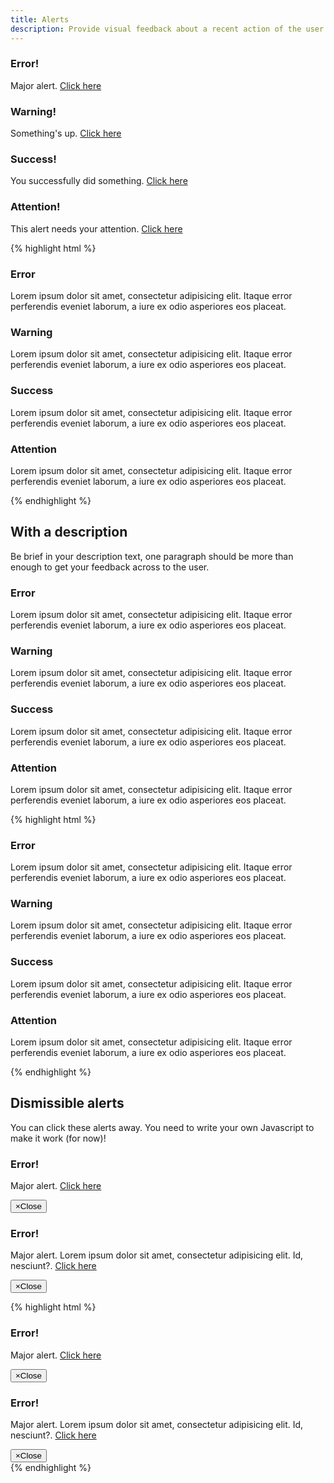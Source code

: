 ```yaml
---
title: Alerts
description: Provide visual feedback about a recent action of the user.
---
```


<div class="fp-example">
	<div class="alert alert--condensed alert--error" role="alert" aria-describedby="alertdescription1" aria-live="assertive">
		<div class="alert__body">
			<h3 class="alert__title">Error!</h3>
			<p class="alert__text" id="alertdescription1">Major alert. <a href="#">Click here</a></p>
		</div>
	</div>
	<div class="alert alert--condensed alert--warning" role="alert" aria-describedby="alertdescription2" aria-live="assertive">
		<div class="alert__body">
			<h3 class="alert__title">Warning!</h3>
			<p class="alert__text" id="alertdescription2">Something's up. <a href="#">Click here</a></p>
		</div>
	</div>
	<div class="alert alert--condensed alert--success" role="alert" aria-describedby="alertdescription3" aria-live="polite">
		<div class="alert__body">
			<h3 class="alert__title">Success!</h3>
			<p class="alert__text" id="alertdescription3">You successfully did something. <a href="#">Click here</a></p>
		</div>
	</div>
	<div class="alert alert--condensed alert--info" role="alert" aria-describedby="alertdescription4" aria-live="polite">
		<div class="alert__body">
			<h3 class="alert__title">Attention!</h3>
			<p class="alert__text" id="alertdescription4"> This alert needs your attention. <a href="#">Click here</a></p>
		</div>
	</div>
</div>

{% highlight html %}
<!-- ERROR -->
<div class="alert alert--condensed alert--error" role="alert" aria-describedby="alertdescription1" aria-live="assertive">
	<div class="alert__body">
		<h3 class="alert__title">Error</h3>
		<p class="alert__text" id="alertdescription1">Lorem ipsum dolor sit amet, consectetur adipisicing elit. Itaque error perferendis eveniet laborum, a iure ex odio asperiores eos placeat.</p>
	</div>
</div>
<!-- WARNING -->
<div class="alert alert--condensed alert--warning" role="alert" aria-describedby="alertdescription2" aria-live="assertive">
	<div class="alert__body">
		<h3 class="alert__title">Warning</h3>
		<p class="alert__text" id="alertdescription2">Lorem ipsum dolor sit amet, consectetur adipisicing elit. Itaque error perferendis eveniet laborum, a iure ex odio asperiores eos placeat.</p>
	</div>
</div>
<!-- SUCCESS -->
<div class="alert alert--condensed alert--success" role="alert" aria-describedby="alertdescription3" aria-live="polite">
	<div class="alert__body">
		<h3 class="alert__title">Success</h3>
		<p class="alert__text" id="alertdescription3">Lorem ipsum dolor sit amet, consectetur adipisicing elit. Itaque error perferendis eveniet laborum, a iure ex odio asperiores eos placeat.</p>
	</div>
</div>
<!-- INFORMATIVE -->
<div class="alert alert--condensed alert--info" role="alert" aria-describedby="alertdescription4" aria-live="polite">
	<div class="alert__body">
		<h3 class="alert__title">Attention</h3>
		<p class="alert__text" id="alertdescription4">Lorem ipsum dolor sit amet, consectetur adipisicing elit. Itaque error perferendis eveniet laborum, a iure ex odio asperiores eos placeat.</p>
	</div>
</div>
{% endhighlight %}

## With a description

Be brief in your description text, one paragraph should be more than enough to get your feedback across to the user.

<div class="fp-example">
	<div class="alert alert--error" role="alert" aria-describedby="alertdescription1" aria-live="assertive">
		<div class="alert__body">
			<h3 class="alert__title">Error</h3>
			<p class="alert__text" id="alertdescription1">Lorem ipsum dolor sit amet, consectetur adipisicing elit. Itaque error perferendis eveniet laborum, a iure ex odio asperiores eos placeat.</p>
		</div>
	</div>
	<div class="alert alert--warning" role="alert" aria-describedby="alertdescription2" aria-live="assertive">
		<div class="alert__body">
			<h3 class="alert__title">Warning</h3>
			<p class="alert__text" id="alertdescription2">Lorem ipsum dolor sit amet, consectetur adipisicing elit. Itaque error perferendis eveniet laborum, a iure ex odio asperiores eos placeat.</p>
		</div>
	</div>
	<div class="alert alert--success" role="alert" aria-describedby="alertdescription3" aria-live="polite">
		<div class="alert__body">
			<h3 class="alert__title">Success</h3>
			<p class="alert__text" id="alertdescription3">Lorem ipsum dolor sit amet, consectetur adipisicing elit. Itaque error perferendis eveniet laborum, a iure ex odio asperiores eos placeat.</p>
		</div>
	</div>
	<div class="alert alert--info" role="alert" aria-describedby="alertdescription4" aria-live="polite">
		<div class="alert__body">
			<h3 class="alert__title">Attention</h3>
			<p class="alert__text" id="alertdescription4">Lorem ipsum dolor sit amet, consectetur adipisicing elit. Itaque error perferendis eveniet laborum, a iure ex odio asperiores eos placeat.</p>
		</div>
	</div>
</div>

{% highlight html %}
<!-- ERROR -->
<div class="alert alert--error" role="alert" aria-describedby="alertdescription1" aria-live="assertive">
	<div class="alert__body">
		<h3 class="alert__title">Error</h3>
		<p class="alert__text" id="alertdescription1">Lorem ipsum dolor sit amet, consectetur adipisicing elit. Itaque error perferendis eveniet laborum, a iure ex odio asperiores eos placeat.</p>
	</div>
</div>
<!-- WARNING -->
<div class="alert alert--warning" role="alert" aria-describedby="alertdescription2" aria-live="assertive">
	<div class="alert__body">
		<h3 class="alert__title">Warning</h3>
		<p class="alert__text" id="alertdescription2">Lorem ipsum dolor sit amet, consectetur adipisicing elit. Itaque error perferendis eveniet laborum, a iure ex odio asperiores eos placeat.</p>
	</div>
</div>
<!-- SUCCESS -->
<div class="alert alert--success" role="alert" aria-describedby="alertdescription3" aria-live="polite">
	<div class="alert__body">
		<h3 class="alert__title">Success</h3>
		<p class="alert__text" id="alertdescription3">Lorem ipsum dolor sit amet, consectetur adipisicing elit. Itaque error perferendis eveniet laborum, a iure ex odio asperiores eos placeat.</p>
	</div>
</div>
<!-- INFORMATIVE -->
<div class="alert alert--info" role="alert" aria-describedby="alertdescription4" aria-live="polite">
	<div class="alert__body">
		<h3 class="alert__title">Attention</h3>
		<p class="alert__text" id="alertdescription4">Lorem ipsum dolor sit amet, consectetur adipisicing elit. Itaque error perferendis eveniet laborum, a iure ex odio asperiores eos placeat.</p>
	</div>
</div>
{% endhighlight %}

## Dismissible alerts

You can click these alerts away. You need to write your own Javascript to make it work (for now)!

<div class="fp-example">
	<div class="alert alert--condensed alert--dismissible alert--error" role="alert" aria-describedby="alertdescription1" aria-live="assertive">
		<div class="alert__body">
			<h3 class="alert__title">Error!</h3>
			<p class="alert__text" id="alertdescription1">Major alert. <a href="#">Click here</a></p>
		</div>
		<button class="alert__dismiss" type="button">&times;<span class="sr-only">Close</span></button>
	</div>
	<div class="alert alert--dismissible alert--error" role="alert" aria-describedby="alertdescription1" aria-live="assertive">
		<div class="alert__body">
			<h3 class="alert__title">Error!</h3>
			<p class="alert__text" id="alertdescription1">Major alert. Lorem ipsum dolor sit amet, consectetur adipisicing elit. Id, nesciunt?. <a href="#">Click here</a></p>
		</div>
		<button class="alert__dismiss" type="button">&times;<span class="sr-only">Close</span></button>
	</div>
</div>

{% highlight html %}
<div class="alert alert--condensed alert--dismissible alert--error" role="alert" aria-describedby="alertdescription1" aria-live="assertive">
	<div class="alert__body">
		<h3 class="alert__title">Error!</h3>
		<p class="alert__text" id="alertdescription1">Major alert. <a href="#">Click here</a></p>
	</div>
	<button class="alert__dismiss" type="button">&times;<span class="sr-only">Close</span></button>
</div>

<div class="alert alert--dismissible alert--error" role="alert" aria-describedby="alertdescription1" aria-live="assertive">
	<div class="alert__body">
		<h3 class="alert__title">Error!</h3>
		<p class="alert__text" id="alertdescription1">Major alert. Lorem ipsum dolor sit amet, consectetur adipisicing elit. Id, nesciunt?. <a href="#">Click here</a></p>
	</div>
	<button class="alert__dismiss" type="button">&times;<span class="sr-only">Close</span></button>
</div>
{% endhighlight %}

